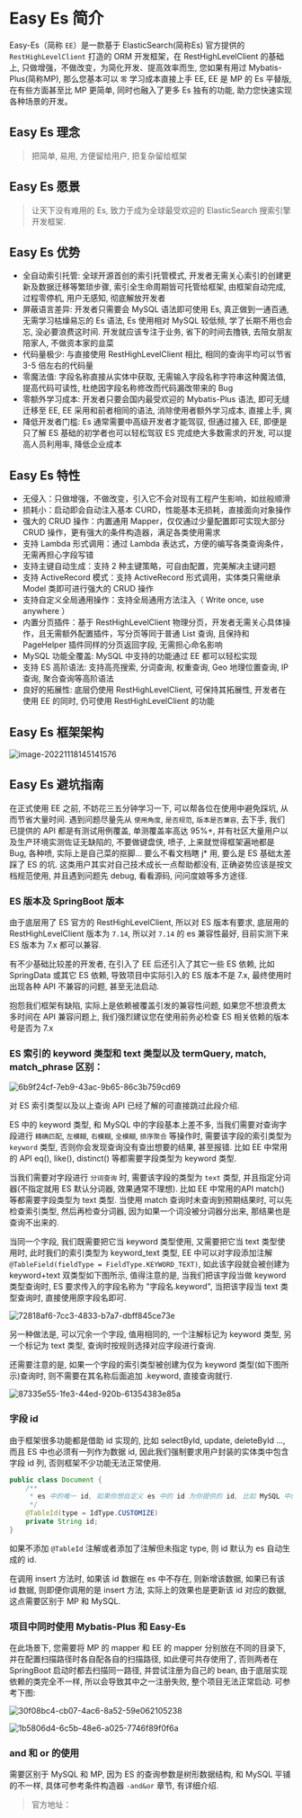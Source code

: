 # Easy Es 简介

Easy-Es（简称 `EE`）是一款基于 ElasticSearch(简称Es) 官方提供的 `RestHighLevelClient` 打造的 ORM 开发框架，在 RestHighLevelClient 的基础上, 只做增强，不做改变，为简化开发、提高效率而生, 您如果有用过 Mybatis-Plus(简称MP), 那么您基本可以 `零` 学习成本直接上手 EE, EE 是 MP 的 Es 平替版, 在有些方面甚至比 MP 更简单, 同时也融入了更多 Es 独有的功能, 助力您快速实现各种场景的开发。

## Easy Es 理念

> 把简单, 易用, 方便留给用户, 把复杂留给框架

## Easy Es 愿景

> 让天下没有难用的 Es, 致力于成为全球最受欢迎的 ElasticSearch 搜索引擎开发框架.

## Easy Es 优势

- 全自动索引托管: 全球开源首创的索引托管模式, 开发者无需关心索引的创建更新及数据迁移等繁琐步骤, 索引全生命周期皆可托管给框架, 由框架自动完成, 过程零停机, 用户无感知, 彻底解放开发者
- 屏蔽语言差异: 开发者只需要会 MySQL 语法即可使用 Es, 真正做到一通百通, 无需学习枯燥易忘的 Es 语法, Es 使用相对 MySQL 较低频, 学了长期不用也会忘, 没必要浪费这时间. 开发就应该专注于业务, 省下的时间去撸铁, 去陪女朋友陪家人, 不做资本家的韭菜
- 代码量极少: 与直接使用 RestHighLevelClient 相比, 相同的查询平均可以节省 3-5 倍左右的代码量
- 零魔法值: 字段名称直接从实体中获取, 无需输入字段名称字符串这种魔法值, 提高代码可读性, 杜绝因字段名称修改而代码漏改带来的 Bug
- 零额外学习成本: 开发者只要会国内最受欢迎的 Mybatis-Plus 语法, 即可无缝迁移至 EE, EE 采用和前者相同的语法, 消除使用者额外学习成本, 直接上手, 爽
- 降低开发者门槛: Es 通常需要中高级开发者才能驾驭, 但通过接入 EE, 即便是只了解 ES 基础的初学者也可以轻松驾驭 ES 完成绝大多数需求的开发, 可以提高人员利用率, 降低企业成本

## Easy Es 特性

- 无侵入：只做增强，不做改变，引入它不会对现有工程产生影响，如丝般顺滑
- 损耗小：启动即会自动注入基本 CURD，性能基本无损耗，直接面向对象操作
- 强大的 CRUD 操作：内置通用 Mapper，仅仅通过少量配置即可实现大部分 CRUD 操作，更有强大的条件构造器，满足各类使用需求
- 支持 Lambda 形式调用：通过 Lambda 表达式，方便的编写各类查询条件，无需再担心字段写错
- 支持主键自动生成：支持 2 种主键策略，可自由配置，完美解决主键问题
- 支持 ActiveRecord 模式：支持 ActiveRecord 形式调用，实体类只需继承 Model 类即可进行强大的 CRUD 操作
- 支持自定义全局通用操作：支持全局通用方法注入（ Write once, use anywhere ）
- 内置分页插件：基于 RestHighLevelClient 物理分页，开发者无需关心具体操作，且无需额外配置插件，写分页等同于普通 List 查询, 且保持和 PageHelper 插件同样的分页返回字段, 无需担心命名影响
- MySQL 功能全覆盖: MySQL 中支持的功能通过 EE 都可以轻松实现
- 支持 ES 高阶语法: 支持高亮搜索, 分词查询, 权重查询, Geo 地理位置查询, IP 查询, 聚合查询等高阶语法
- 良好的拓展性: 底层仍使用 RestHighLevelClient, 可保持其拓展性, 开发者在使用 EE 的同时, 仍可使用 RestHighLevelClient 的功能

## Easy Es 框架架构

![image-20221118145141576](https://img2022.cnblogs.com/blog/2105804/202211/2105804-20221118145142858-56636605.png)

## Easy Es 避坑指南

在正式使用 EE 之前, 不妨花三五分钟学习一下, 可以帮各位在使用中避免踩坑, 从而节省大量时间. 遇到问题尽量先从 `使用角度`, `是否规范`, `版本是否兼容`, 去下手, 我们已提供的 API 都是有测试用例覆盖, 单测覆盖率高达 95%+, 并有社区大量用户以及生产环境实测佐证无缺陷的, 不要做键盘侠, 喷子, 上来就觉得框架遍地都是 Bug, 各种喷, 实际上是自己菜的抠脚... 要么不看文档瞎 j* 用, 要么是 ES 基础太差踩了 ES 的坑. 这类用户其实对自己技术成长一点帮助都没有, 正确姿势应该是按文档规范使用, 并且遇到问题先 debug, 看看源码, 问问度娘等多方途径.

### ES 版本及 SpringBoot 版本

由于底层用了 ES 官方的 RestHighLevelClient, 所以对 ES 版本有要求, 底层用的 RestHighLevelClient 版本为 `7.14`, 所以对 `7.14` 的 es 兼容性最好, 目前实测下来 ES 版本为 7.x 都可以兼容.

有不少基础比较差的开发者, 在引入了 EE 后还引入了其它一些 ES 依赖, 比如 SpringData 或其它 ES 依赖, 导致项目中实际引入的 ES 版本不是 7.x, 最终使用时出现各种 API 不兼容的问题, 甚至无法启动.

抱怨我们框架有缺陷, 实际上是依赖被覆盖引发的兼容性问题, 如果您不想浪费太多时间在 API 兼容问题上, 我们强烈建议您在使用前务必检查 ES 相关依赖的版本号是否为 7.x

### ES 索引的 keyword 类型和 text 类型以及 termQuery, match, match_phrase 区别：

![6b9f24cf-7eb9-43ac-9b65-86c3b759cd69](https://img2022.cnblogs.com/blog/2105804/202211/2105804-20221118150149314-542167449.png)

对 ES 索引类型以及以上查询 API 已经了解的可直接跳过此段介绍.

ES 中的 keyword 类型, 和 MySQL 中的字段基本上差不多, 当我们需要对查询字段进行 `精确匹配`, `左模糊`, `右模糊`, `全模糊`, `排序聚合` 等操作时, 需要该字段的索引类型为 `keyword` 类型, 否则你会发现查询没有查出想要的结果, 甚至报错. 比如 EE 中常用的 API eq(), like(), distinct() 等都需要字段类型为 keyword 类型.

当我们需要对字段进行 `分词查询` 时, 需要该字段的类型为 `text` 类型, 并且指定分词器(不指定就用 ES 默认分词器, 效果通常不理想). 比如 EE 中常用的API match() 等都需要字段类型为 text 类型. 当使用 match 查询时未查询到预期结果时, 可以先检查索引类型, 然后再检查分词器, 因为如果一个词没被分词器分出来, 那结果也是查询不出来的.

当同一个字段, 我们既需要把它当 keyword 类型使用, 又需要把它当 text 类型使用时, 此时我们的索引类型为 keyword_text 类型, EE 中可以对字段添加注解 `@TableField(fieldType = FieldType.KEYWORD_TEXT)`, 如此该字段就会被创建为 keyword+text 双类型如下图所示, 值得注意的是, 当我们把该字段当做 keyword 类型查询时, ES 要求传入的字段名称为 "字段名.keyword", 当把该字段当 text 类型查询时, 直接使用原字段名即可.

![72818af6-7cc3-4833-b7a7-dbff845ce73e](https://img2022.cnblogs.com/blog/2105804/202211/2105804-20221118151157132-1385179881.png)

另一种做法是, 可以冗余一个字段, 值用相同的, 一个注解标记为 keyword 类型, 另一个标记为 text 类型, 查询时按规则选择对应字段进行查询.

还需要注意的是, 如果一个字段的索引类型被创建为仅为 keyword 类型(如下图所示)查询时, 则不需要在其名称后面追加 .keyword, 直接查询就行.

![87335e55-1fe3-44ed-920b-61354383e85a](https://img2022.cnblogs.com/blog/2105804/202211/2105804-20221118151438226-962558908.png)

### 字段 id

由于框架很多功能都是借助 id 实现的, 比如 selectById, update, deleteById ..., 而且 ES 中也必须有一列作为数据 id, 因此我们强制要求用户封装的实体类中包含字段 id 列, 否则框架不少功能无法正常使用.

```java
public class Document {
    /**
     * es 中的唯一 id, 如果你想自定义 es 中的 id 为你提供的 id, 比如 MySQL 中的 id, 请将注解中的 type 指定为 customize 或直接在全局配置文件中指定, 如此 id 便支持任意数据类型)
     */
    @TableId(type = IdType.CUSTOMIZE)
    private String id;
}
```

如果不添加 `@TableId` 注解或者添加了注解但未指定 type, 则 id 默认为 es 自动生成的 id.

在调用 insert 方法时, 如果该 id 数据在 es 中不存在, 则新增该数据, 如果已有该 id 数据, 则即便你调用的是 insert 方法, 实际上的效果也是更新该 id 对应的数据, 这点需要区别于 MP 和 MySQL.

### 项目中同时使用 Mybatis-Plus 和 Easy-Es

在此场景下, 您需要将 MP 的 mapper 和 EE 的 mapper 分别放在不同的目录下, 并在配置扫描路径时各自配各自的扫描路径, 如此便可共存使用了, 否则两者在 SpringBoot 启动时都去扫描同一路径, 并尝试注册为自己的 bean, 由于底层实现依赖的类完全不一样, 所以会导致其中之一注册失败, 整个项目无法正常启动. 可参考下图:

![30f08bc4-cb07-4ac6-8a52-59e062105238](https://img2022.cnblogs.com/blog/2105804/202211/2105804-20221118152401136-1411463564.png)

![1b5806d4-6c5b-48e6-a025-7746f89f0f6a](https://img2022.cnblogs.com/blog/2105804/202211/2105804-20221118152459895-1555608492.png)

### and 和 or 的使用

需要区别于 MySQL 和 MP, 因为 ES 的查询参数是树形数据结构, 和 MySQL 平铺的不一样, 具体可参考条件构造器 `-and&or` 章节, 有详细介绍.

> 官方地址：
